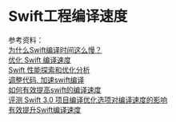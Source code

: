 # Swift工程编译速度

参考资料：  
[为什么Swift编译时间这么慢？](https://gxnotes.com/article/54102.html)  
[优化 Swift 编译速度](https://kemchenj.github.io/2017/04/30/2017-04-30/)  
[Swift 性能探索和优化分析](https://onevcat.com/2016/02/swift-performance/)  
[调整代码, 加速swift编译](http://www.jianshu.com/p/9825749efa8b)  
[如何有效提高swift的编译速度](http://www.jianshu.com/p/ea5c1ad0c26d)  
[评测 Swift 3.0 项目编译优化选项对编译速度的影响](https://imtx.me/archives/2106.html)  
[有效提升Swift编译速度
](http://hyyy.me/2016/12/01/SwfitCompileTimeSpeedingUp/)  


